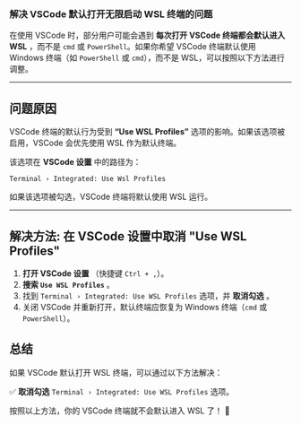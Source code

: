 ### **解决 VSCode 默认打开无限启动 WSL 终端的问题**

在使用 VSCode 时，部分用户可能会遇到  **每次打开 VSCode 终端都会默认进入 WSL** ，而不是 `cmd` 或 `PowerShell`。如果你希望 VSCode 终端默认使用 Windows 终端（如 `PowerShell` 或 `cmd`），而不是 WSL，可以按照以下方法进行调整。

---

## **问题原因**

VSCode 终端的默认行为受到 **“Use WSL Profiles”** 选项的影响。如果该选项被启用，VSCode 会优先使用 WSL 作为默认终端。

该选项在 **VSCode 设置** 中的路径为：

```
Terminal › Integrated: Use Wsl Profiles
```

如果该选项被勾选，VSCode 终端将默认使用 WSL 运行。

---

## **解决方法: 在 VSCode 设置中取消 "Use WSL Profiles"**

1. **打开 VSCode 设置** （快捷键 `Ctrl + ,`）。
2. **搜索 `Use WSL Profiles`** 。
3. 找到 `Terminal › Integrated: Use WSL Profiles` 选项，并  **取消勾选** 。
4. 关闭 VSCode 并重新打开，默认终端应恢复为 Windows 终端（`cmd` 或 `PowerShell`）。

## **总结**

如果 VSCode 默认打开 WSL 终端，可以通过以下方法解决：

✅ **取消勾选** `Terminal › Integrated: Use WSL Profiles` 选项。

按照以上方法，你的 VSCode 终端就不会默认进入 WSL 了！ 🎯
